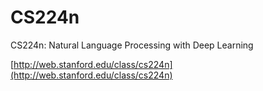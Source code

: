 # CS224n
CS224n: Natural Language Processing with Deep Learning

[http://web.stanford.edu/class/cs224n](http://web.stanford.edu/class/cs224n)
